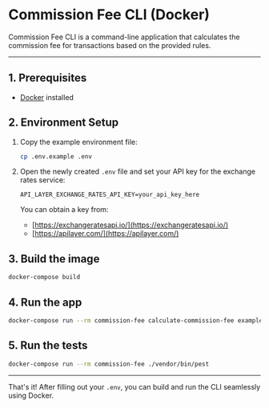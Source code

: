 # Commission Fee CLI (Docker)

Commission Fee CLI is a command-line application that calculates the commission fee for transactions based on the provided rules.

---

## 1. Prerequisites

* [Docker](https://www.docker.com/get-started) installed

## 2. Environment Setup

1. Copy the example environment file:

   ```bash
   cp .env.example .env
   ```

2. Open the newly created `.env` file and set your API key for the exchange rates service:

   ```dotenv
   API_LAYER_EXCHANGE_RATES_API_KEY=your_api_key_here
   ```

   You can obtain a key from:

    * [https://exchangeratesapi.io/](https://exchangeratesapi.io/)
    * [https://apilayer.com/](https://apilayer.com/)

## 3. Build the image

```bash
docker-compose build
```

## 4. Run the app

```bash
docker-compose run --rm commission-fee calculate-commission-fee example-input.csv
```

## 5. Run the tests

```bash
docker-compose run --rm commission-fee ./vendor/bin/pest
```

---

That's it! After filling out your `.env`, you can build and run the CLI seamlessly using Docker.
